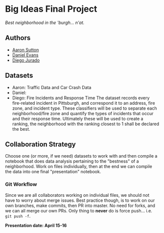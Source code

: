 # Big Ideas Final Project
_Best neighborhood in the 'burgh... n'at._

## Authors
- [Aaron Sutton](https://github.com/aaronjsutton)
- [Daniel Evans](https://github.com/evansd28)
- [Diego Jurado](https://github.com/juradodiego)

## Datasets
- Aaron: Traffic Data and Car Crash Data
- Daniel:
- Diego: Fire Incidents and Response Time
  The dataset records every fire-related incident in Pittsburgh, and correspond it to an address, fire zone, and incident type.
  These classifiers will be used to separate each neighborhood/fire zone and quantify the types of incidents that occur and their response time.
  Ultimately these will be used to create a ranking, the neighborhood with the ranking closest to 1 shall be declared the best.

## Collaboration Strategy
Choose one (or more, if we need) datasets to work with and then compile a notebook that does data
analysis pertaining to the "bestness" of a neighborhood. Work on files individually, then at the end
we can compile the data into one final "presentation" notebook.

### Git Workflow
Since we are all collaborators working on individual files, we should not have to worry about merge issues.
Best practice though, is to work on our own branches, make commits, then PR into master. No need for forks,
and we can all merge our own PRs. Only thing to **never** do is force push... i.e. `git push -f`.

**Presentation date: April 15-16**

